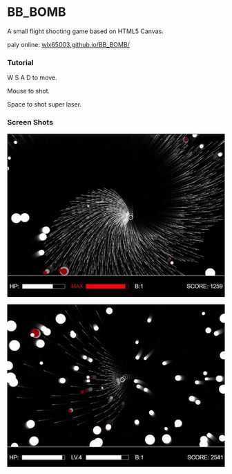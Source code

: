 # BB_BOMB
A small flight shooting game based on HTML5 Canvas.

paly online: [wlx65003.github.io/BB_BOMB/](https://wlx65003.github.io/BB_BOMB/)

### Tutorial

W S A D to move.

Mouse to shot.

Space to shot super laser.

### Screen Shots

![](screen_shots/20161230163217.jpg)

![](screen_shots/20161230163239.jpg)
